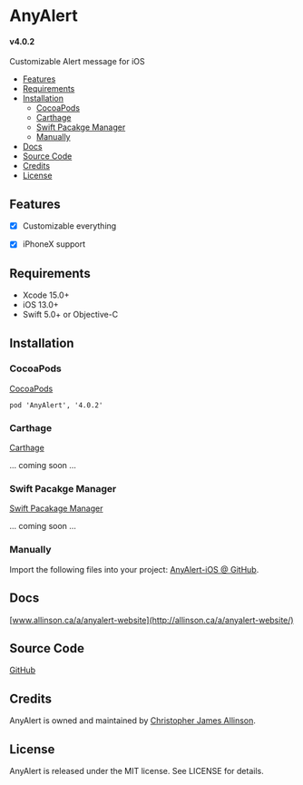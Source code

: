 
# AnyAlert

#### v4.0.2

Customizable Alert message for iOS

- [Features](#features)
- [Requirements](#requirements)
- [Installation](#installation)
    - [CocoaPods](#cocoapods)
    - [Carthage](#carthage)
    - [Swift Pacakge Manager](#swift-pacakge-manager)
    - [Manually](#manually)
- [Docs](#docs)
- [Source Code](#source-code)
- [Credits](#credits)
- [License](#license)


## Features

- [x] Customizable everything
- [x] iPhoneX support


## Requirements

- Xcode 15.0+
- iOS 13.0+
- Swift 5.0+ or Objective-C


## Installation

### CocoaPods

[CocoaPods](http://cocoapods.org)

`pod 'AnyAlert', '4.0.2'`

### Carthage

[Carthage](https://github.com/Carthage/Carthage)

... coming soon ...

### Swift Pacakge Manager

[Swift Pacakage Manager](https://swift.org/package-manager/)

... coming soon ...

### Manually

Import the following files into your project: [AnyAlert-iOS @ GitHub](https://github.com/ChrisAllinson/AnyAlert-iOS/tree/4.0.2/AnyAlert/AnyAlert).


## Docs

[www.allinson.ca/a/anyalert-website](http://allinson.ca/a/anyalert-website/)


## Source Code

[GitHub](https://github.com/ChrisAllinson/AnyAlert-iOS/tree/4.0.2/AnyAlert/AnyAlert)


## Credits

AnyAlert is owned and maintained by [Christopher James Allinson](http://www.allinson.ca).


## License

AnyAlert is released under the MIT license. See LICENSE for details.
